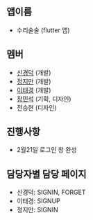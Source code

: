 ## 앱이름
- 수리술술 (flutter 앱)

## 멤버
- [신경덕](https://github.com/sinkyoungdeok) (개발)
- [정지만](https://github.com/jjm2317) (개발)
- [이태경](https://github.com/tph00300) (개발)
- [장민석](https://github.com/skysrd) (기획, 디자인)
- 전승현 (디자인)

## 진행사항
- 2월21일 로그인 창 완성

## 담당자별 담당 페이지
- 신경덕: SIGNIN, FORGET
- 이태경: SIGNUP
- 정지만: SIGNIN
